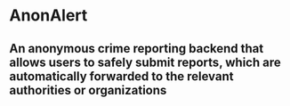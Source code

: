 # AnonAlert

## An anonymous crime reporting backend that allows users to safely submit reports, which are automatically forwarded to the relevant authorities or organizations
